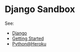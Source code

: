 # Django Sandbox

See:
- [Django]
- [Getting Started]
- [Python@Heroku]

[Django]: https://www.djangoproject.com/
[Getting Started]: https://docs.djangoproject.com/en/4.0/intro/
[Python@Heroku]: https://devcenter.heroku.com/articles/getting-started-with-python
